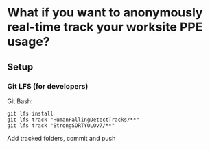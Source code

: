 # What if you want to anonymously real-time track your worksite PPE usage? 
## Setup
### Git LFS (for developers)
Git Bash:
```
git lfs install
git lfs track "HumanFallingDetectTracks/**"
git lfs track "StrongSORTYOLOv7/**"
```
Add tracked folders, commit and push